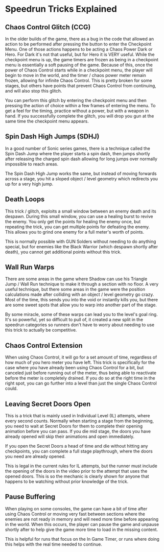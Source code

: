 # Speedrun Tricks Explained

## Chaos Control Glitch (CCG)
In the older builds of the game, there as a bug in the code that allowed an action to be performed after pressing the button to enter the Checkpoint Menu.  One of those actions happens to be acting a Chaos Power Dark or Hero.  For Dark it's not that useful, but for Hero it is VERY useful.  While the checkpoint menu is up, the game timers are frozen as being in a checkpoint menu is essentially a soft pausing of the game. Because of this, once the power of Chaos Control starts while in a checkpoint menu, the player will begin to move in the world, and the timer / chaos power meter remain frozen, allowing for infinite Chaos Control.  This is pretty broken for some stages, but others have points that prevent Chaos Control from continuing, and will also stop this glitch.

You can perform this glitch by entering the checkpoint menu and then pressing the action of choice within a few frames of entering the menu.  To get a feel for the timing, practice without a power, but with a weapon in hand.  If you successfully complete the glitch, you will drop you gun at the same time the checkpoint menu appears.

## Spin Dash High Jumps (SDHJ)
In a good number of Sonic series games, there is a technique called the Spin Dash Jump where the player starts a spin dash, then jumps shortly after releasing the charged spin dash allowing for long jumps over normally impossible to reach areas.

The Spin Dash High Jump works the same, but instead of moving forwards across a stage, you hit a sloped object / level geometry which redirects you up for a very high jump.

## Death Loops
This trick / glitch, exploits a small window between an enemy death and its despawn.  During this small window, you can use a healing burst to revive the enemy. You only get the points for healing the enemy once, but repeating the trick, you can get multiple points for defeating the enemy. This allows you to grind one enemy for a full meter's worth of points.  

This is normally possible with GUN Solders without needing to do anything special, but for enemies like the Black Warrior (which despawn shortly after death), you cannot get additional points without this trick.

## Wall Run Warps
There are some areas in the game where Shadow can use his Triangle Jump / Wall Run technique to make it through a section with no floor. A very useful technique, but there some areas in the game were the position calculations made after colliding with an object / level geometry go crazy.  Most of the time, this sends you into the void or instantly kills you, but there are some sweet spots that allow you to warp into another part of the stage.  

By some miracle, some of these warps can lead you to the level's goal ring.  It's so powerful, yet so difficult to pull of, it created a new split in the speedrun categories so runners don't have to worry about needing to use this trick to actually be competitive.

## Chaos Control Extension
When using Chaos Control, it will go for a set amount of time, regardless of how much of you hero meter you have left. This trick is specifically for the case where you have already been using Chaos Control for a bit, but canceled just before running out of the meter, thus being able to reactivate before the meter is completely drained.  If you do so at the right time in the right spot, you can go further into a level than just the single Chaos Control could.

## Leaving Secret Doors Open
This is a trick that is mainly used in Individual Level (IL) attempts, where every second counts.  Normally when starting a stage from the beginning, you need to wait at Secret Doors for them to complete their opening animation before you can pass.  If you die mid stage, the doors you have already opened will skip their animations and open immediately.  

If you open the Secret Doors a head of time and die without hitting any checkpoints, you can complete a full stage playthrough, where the doors you need are already opened.

This is legal in the current rules for IL attempts, but the runner must include the opening of the doors in the video prior to the attempt that uses the opened doors.  This is so the mechanic is clearly shown for anyone that happens to be watching without prior knowledge of the trick.

## Pause Buffering
When playing on some consoles, the game can have a bit of time after using Chaos Control or moving very fast between sections where the enemies are not ready in memory and will need more time before appearing in the world.  When this occurs, the player can pause the game and unpause shortly after to help give the game more time to load in the missing content.  

This is helpful for runs that focus on the In Game Timer, or runs where doing this helps with the real time needed to continue.